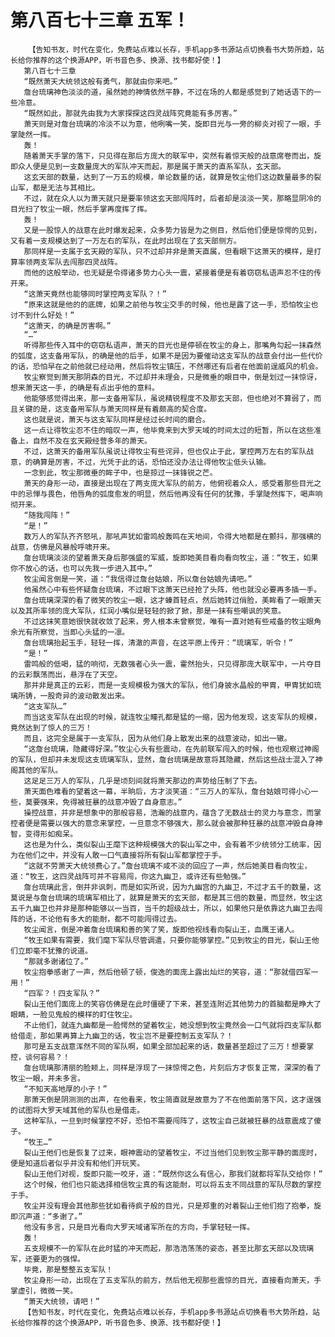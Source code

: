 # 第八百七十三章 五军！
        【告知书友，时代在变化，免费站点难以长存，手机app多书源站点切换看书大势所趋，站长给你推荐的这个换源APP，听书音色多、换源、找书都好使！】
       第八百七十三章
       “既然萧天大统领这般有勇气，那就由你来吧。”
       詹台琉璃神色淡淡的道，虽然她的神情依然平静，不过在场的人都是感觉到了她话语下的一些冷意。
       “既然如此，那就先由我为大家探探这四灵战阵究竟能有多厉害。”
       萧天则是对詹台琉璃的冷淡不以为意，他咧嘴一笑，旋即目光与一旁的柳炎对视了一眼，手掌陡然一挥。
       轰！
       随着萧天手掌的落下，只见得在那后方庞大的联军中，突然有着惊天般的战意席卷而出，旋即众人便是见到一支数量庞大的军队冲天而起，那是属于萧天的直系军队，玄天部。
       这玄天部的数量，达到了一万五的规模，单论数量的话，就算是牧尘他们这边数量最多的裂山军，都是无法与其相比。
       不过，就在众人以为萧天就只是要率领这玄天部闯阵时，后者却是淡淡一笑，那略显阴冷的目光扫了牧尘一眼，然后手掌再度挥了挥。
       轰！
       又是一股惊人的战意在此时爆发起来，众多势力皆是为之侧目，然后他们便是惊愕的见到，又有着一支规模达到了一万左右的军队，在此时出现在了玄天部侧方。
       那同样是一支属于玄天殿的军队，只不过却并非是萧天直属，但看眼下这萧天的模样，是打算率领两支军队去闯那四灵战阵。
       而他的这般举动，也无疑是令得诸多势力心头一震，紧接着便是有着窃窃私语声忍不住的传开来。
       “这萧天竟然也能够同时掌控两支军队？！”
       “原来这就是他的的底牌，如果之前他与牧尘交手的时候，他也是露了这一手，恐怕牧尘也讨不到什么好处！”
       “这萧天，的确是厉害啊。”
       “…”
       听得那些传入耳中的窃窃私语声，萧天的目光也是停顿在牧尘的身上，那嘴角勾起一抹森然的弧度，这支备用军队，的确是他的后手，如果不是因为要催动这支军队的战意会付出一些代价的话，恐怕早在之前他就已经动用，然后将牧尘镇压，不然哪还有后者在他面前逞威风的机会。
       牧尘察觉到萧天那阴森的目光，不过却并未理会，只是微垂的眼目中，倒是划过一抹惊讶，想来萧天这一手，的确是有点出乎他的意料。
       他能够感觉得出来，那一支备用军队，虽说精锐程度不及那玄天部，但也绝对不算弱了，而且关键的是，这支备用军队与萧天同样是有着颇高的契合度。
       这也就是说，萧天与这支军队同样是经过长时间的磨合。
       这一点让得牧尘忍不住的暗叹一声，他毕竟来到大罗天域的时间太过的短暂，所以在这些准备上，自然不及在玄天殿经营多年的萧天。
       不过，这萧天的备用军队虽说让得牧尘有些诧异，但也仅止于此，掌控两万左右的军队战意，的确算是厉害，不过，光凭于此的话，恐怕还没办法让得他牧尘低头认输。
       一念到此，牧尘那微垂的眸子中，也是掠过一抹锋锐之芒。
       萧天的身形一动，直接是出现在了两支庞大军队的前方，他俯视着众人，感受着那些目光之中的忌惮与畏色，他唇角的弧度愈发的明显，然后他再没有任何的犹豫，手掌陡然挥下，喝声响彻开来。
       “随我闯阵！”
       “是！”
       数万人的军队齐齐怒吼，那吼声犹如雷鸣般轰鸣在天地间，令得大地都是在颤抖，那强横的战意，仿佛是风暴般呼啸开来。
       詹台琉璃淡淡的望着萧天身后那强盛的军威，旋即她美目看向看向牧尘，道：“牧王，如果你不放心的话，也可以先我一步进入其中。”
       牧尘闻言倒是一笑，道：“我信得过詹台姑娘，所以詹台姑娘先请吧。”
       他虽然心中有些怀疑詹台琉璃，不过眼下这萧天已经抢了头阵，他也就没必要再多插一手。
       詹台琉璃深深的看了微笑的牧尘一眼，这才螓首轻点，然后她转过俏脸，美眸看了一眼萧天以及其所率领的庞大军队，红润小嘴似是轻轻的掀了掀，那是一抹有些嘲讽的笑意。
       不过这抹笑意她很快就收敛了起来，旁人根本未曾察觉，唯有一直对她有些戒备的牧尘眼角余光有所察觉，当即心头猛的一凛。
       詹台琉璃抬起玉手，轻轻一挥，清澈的声音，在这平原上传开：“琉璃军，听令！”
       “是！”
       雷鸣般的低喝，猛的响彻，无数强者心头一震，霍然抬头，只见得那庞大联军中，一片夺目的云彩飘荡而出，悬浮在了天空。
       那并非是真正的云彩，而是一支规模极为强大的军队，他们身披水晶般的甲胄，甲胄犹如琉璃所铸，一股奇异的波动散发出来。
       “这支军队…”
       而当这支军队在出现的时候，就连牧尘瞳孔都是猛的一缩，因为他发现，这支军队的规模，竟然达到了惊人的三万！
       而且，这完全是属于一支军队，因为从他们身上散发出来的战意波动，如出一辙。
       “这詹台琉璃，隐藏得好深。”牧尘心头有些震动，在先前联军闯入的时候，他也观察过神阁的军队，但却并未发现这支琉璃军队，显然，詹台琉璃是故意将其隐藏，然后这些战士混入了神阁其他的军队。
       这足足三万人的军队，几乎是顷刻间就将萧天那边的声势给压制了下去。
       萧天面色难看的望着这一幕，半晌后，方才淡笑道：“三万人的军队，詹台姑娘可得小心一些，莫要强来，免得被狂暴的战意冲毁了自身意志。”
       操控战意，并非是想象中的那般容易，浩瀚的战意内，蕴含了无数战士的灵力与意念，而掌控者便是需要以强大的意念来掌控，一旦意念不够强大，那么就会被那种狂暴的战意冲毁自身神智，变得形如痴呆。
       这也是为什么，类似裂山王麾下这种规模强大的裂山军之中，会有着不少统领分工统率，因为在他们之中，并没有人敢一口气直接将所有裂山军都掌控于手。
       “这就不劳萧天大统领费心了。”詹台琉璃不咸不淡的回应了一声，然后她美目看向牧尘，道：“牧王，这四灵战阵可并不容易闯，你这九幽卫，或许还有些勉强。”
       詹台琉璃此言，倒并非讽刺，而是如实所说，因为九幽宫的九幽卫，不过才五千的数量，这莫说是与詹台琉璃的琉璃军相比了，就算是萧天的玄天部，都是其三倍的数量，而显然，牧尘这五千九幽卫也并非是那种能够以一当百，当千的超级战士，所以，如果他只是依靠这九幽卫去闯阵的话，不论他有多大的能耐，都不可能闯得过去。
       牧尘闻言，倒是冲着詹台琉璃和善的笑了笑，旋即他视线看向裂山王，血鹰王诸人。
       “牧王如果有需要，我们麾下军队尽管调遣，只要你能够掌控。”见到牧尘的目光，裂山王他们立即毫不犹豫的说道。
       “那就多谢诸位了。”
       牧尘抱拳感谢了一声，然后他顿了顿，俊逸的面庞上露出灿烂的笑容，道：“那就借四军一用！”
       “四军？！四支军队？”
       裂山王他们面庞上的笑容仿佛是在此时僵硬了下来，甚至连附近其他势力的首脑都是睁大了眼睛，一脸见鬼般的模样的盯住牧尘。
       不止他们，就连九幽都是一脸愕然的望着牧尘，她没想到牧尘竟然会一口气就将四支军队都给借走，那如果再算上九幽卫的话，牧尘岂不是要控制五支军队？！
       那可是五支战意浑然不同的军队啊，如果全部加起来的话，数量甚至超过了三万！想要掌控，谈何容易？！
       詹台琉璃那清丽的脸颊上，同样是浮现了一抹惊愕之色，片刻后方才恢复正常，深深的看了牧尘一眼，并未多言。
       “不知天高地厚的小子！”
       那萧天倒是阴测测的出声，在他看来，牧尘简直就是故意为了不在他面前落下风，这才逞强的试图将大罗天域其他的军队也是借走。
       这种军队，一旦到时候掌控不好，恐怕不需要闯阵了，这牧尘自己就被狂暴的战意震成了傻子。
       “牧王…”
       裂山王他们也是恢复了过来，眼神震动的望着牧尘，不过当他们见到牧尘那平静的面庞时，便是知道后者似乎并没有和他们开玩笑。
       裂山王他们对视，旋即只能一咬牙，道：“既然你这么有信心，那我们就都将军队交给你！”
       这个时候，他们也只能选择相信牧尘真的有这能耐，可以将五支不同战意的军队尽数的掌控于手。
       牧尘并没有理会其他那些犹如看待疯子般的目光，只是郑重的对着裂山王他们抱了抱拳，旋即沉声道：“多谢了。”
       他没有多言，只是目光看向大罗天域诸军所在的方向，手掌轻轻一挥。
       轰！
       五支规模不一的军队在此时猛的冲天而起，那浩浩荡荡的姿态，甚至比那玄天部以及琉璃军，还要更为的强悍。
       毕竟，那是整整五支军队！
       牧尘身形一动，出现在了五支军队的前方，然后他无视那些震惊的目光，直接看向萧天，手掌虚引，微微一笑。
       “萧天大统领，请吧！”
       【告知书友，时代在变化，免费站点难以长存，手机app多书源站点切换看书大势所趋，站长给你推荐的这个换源APP，听书音色多、换源、找书都好使！】